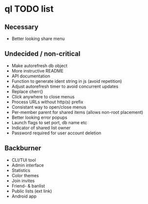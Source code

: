 # ql TODO list

## Necessary
* Better looking share menu

## Undecided / non-critical
* Make autorefresh db object
* More instructive README
* API documentation
* Function to generate ident string in js (avoid repetition)
* Adjust autorefresh timer to avoid concurrent updates
* Replace cherr()
* Click anywhere to close menus
* Process URLs without http(s) prefix
* Consistant way to open/close menus
* Per-member parent for shared items (allows non-root placement)
* Better looking error popups
* Launch flags to set port, db name etc
* Indicator of shared list owner
* Password required for user account deletion

## Backburner
* CLI/TUI tool
* Admin interface
* Statistics
* Color themes
* Join invites
* Friend- & banlist
* Public lists (ext link)
* Android app
